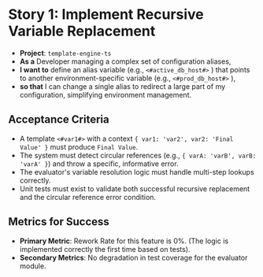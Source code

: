 # Story 1: Implement Recursive Variable Replacement

- **Project**: `template-engine-ts`
- **As a** Developer managing a complex set of configuration aliases,
- **I want to** define an alias variable (e.g., `<#active_db_host#>` ) that points to another environment-specific variable (e.g., `<#prod_db_host#>` ),
- **so that** I can change a single alias to redirect a large part of my configuration, simplifying environment management.

## Acceptance Criteria

-   A template `<#var1#>` with a context `{ var1: 'var2', var2: 'Final Value' }` must produce `Final Value`.
-   The system must detect circular references (e.g., `{ varA: 'varB', varB: 'varA' }`) and throw a specific, informative error.
-   The evaluator's variable resolution logic must handle multi-step lookups correctly.
-   Unit tests must exist to validate both successful recursive replacement and the circular reference error condition.

## Metrics for Success

- **Primary Metric**: Rework Rate for this feature is 0%. (The logic is implemented correctly the first time based on tests).
- **Secondary Metrics**: No degradation in test coverage for the evaluator module.
